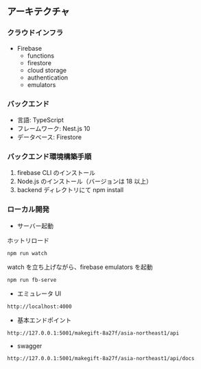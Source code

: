 ## アーキテクチャ

### クラウドインフラ

- Firebase
  - functions
  - firestore
  - cloud storage
  - authentication
  - emulators

### バックエンド

- 言語: TypeScript
- フレームワーク: Nest.js 10
- データベース: Firestore

### バックエンド環境構築手順

1. firebase CLI のインストール
2. Node.js のインストール（バージョンは 18 以上）
3. backend ディレクトリにて npm install

### ローカル開発

- サーバー起動

ホットリロード

```
npm run watch
```

watch を立ち上げながら、firebase emulators を起動

```
npm run fb-serve
```

- エミュレータ UI

```
http://localhost:4000
```

- 基本エンドポイント

```
http://127.0.0.1:5001/makegift-8a27f/asia-northeast1/api
```

- swagger

```
http://127.0.0.1:5001/makegift-8a27f/asia-northeast1/api/docs
```
